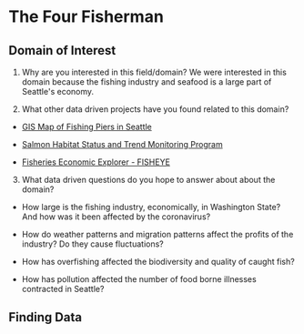 # The Four Fisherman

## Domain of Interest
1. Why are you interested in this field/domain?
We were interested in this domain because the fishing industry and seafood is a large part of Seattle's economy.

2. What other data driven projects have you found related to this domain?

  - [GIS Map of Fishing Piers in Seattle](https://data.seattle.gov/Parks-and-Recreation/Seattle-Parks-and-Recreation-GIS-Map-Layer-Shapefi/rnss-rcmd)

  - [Salmon Habitat Status and Trend Monitoring Program](https://www.fisheries.noaa.gov/resource/map/salmon-habitat-status-and-trend-monitoring-program-data)

  - [Fisheries Economic Explorer - FISHEYE](https://dataexplorer.northwestscience.fisheries.noaa.gov/fisheye/)

3. What data driven questions do you hope to answer about about the domain?

  - How large is the fishing industry, economically, in Washington State? And how was it been affected by the coronavirus?
  
  - How do weather patterns and migration patterns affect the profits of the industry? Do they cause fluctuations?
  
  - How has overfishing affected the biodiversity and quality of caught fish?
  
  - How has pollution affected the number of food borne illnesses contracted in Seattle?


## Finding Data
